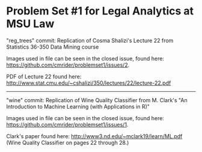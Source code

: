 # Problem Set #1 for Legal Analytics at MSU Law

"reg_trees" commit:
Replication of Cosma Shalizi's Lecture 22 from Statistics 36-350 Data Mining course

Images used in file can be seen in the closed issue, found here: https://github.com/cmrider/problemset1/issues/2.

PDF of Lecture 22 found here: http://www.stat.cmu.edu/~cshalizi/350/lectures/22/lecture-22.pdf

----------

"wine" commit:
Replication of Wine Quality Classifier from M. Clark's "An Introduction to Machine Learning (with Applications in R)"

Images used in file can be seen in the closed issue, found here: https://github.com/cmrider/problemset1/issues/1. 

Clark's paper found here: http://www3.nd.edu/~mclark19/learn/ML.pdf (Wine Quality Classifier on pages 22 through 28.)

